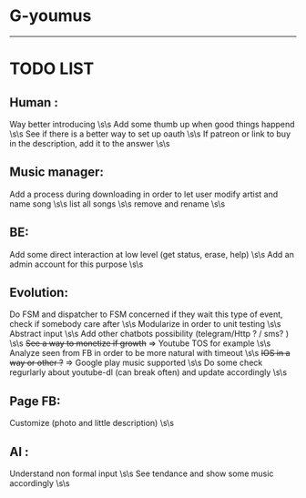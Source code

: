 # G-youmus


 * * *

# TODO LIST

## Human : 
Way better introducing \s\s
Add some thumb up when good things happend \s\s
See if there is a better way to set up oauth \s\s
If patreon or link to buy in the description, add it to the answer \s\s


## Music manager:
Add a process during downloading in order to let user modify artist and name song \s\s
list all songs \s\s
remove and rename \s\s

## BE: 
Add some direct interaction at low level (get status, erase, help) \s\s
Add an admin account for this purpose \s\s

## Evolution:
Do FSM and dispatcher to FSM concerned if they wait this type of event, check if somebody care after \s\s
Modularize in order to unit testing \s\s
Abstract input \s\s
Add other chatbots possibility (telegram/Http ? / sms? ) \s\s
~~See a way to monetize if growth~~ => Youtube TOS for example \s\s
Analyze seen from FB in order to be more natural with timeout \s\s
~~IOS in a way or other ?~~ => Google play music supported \s\s
Do some check regurlarly about youtube-dl (can break often) and update accordingly \s\s


## Page FB:
Customize (photo and little description) \s\s

## AI :
Understand non formal input  \s\s
See tendance and show some music accordingly \s\s
